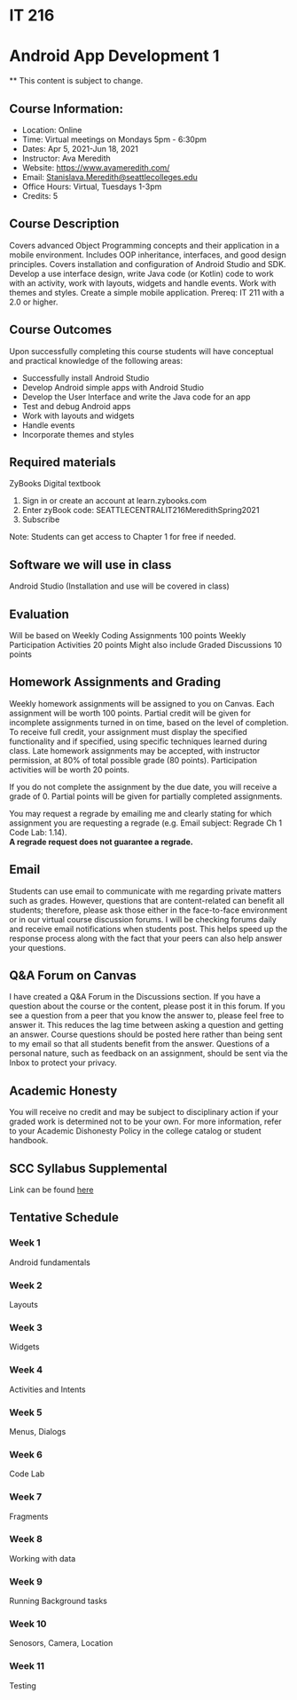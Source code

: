 # IT 216
# Android App Development 1

** This content is subject to change.

## Course Information: 
* Location: Online
* Time: Virtual meetings on Mondays 5pm - 6:30pm 
* Dates: Apr 5, 2021-Jun 18, 2021
* Instructor: Ava Meredith 
* Website: https://www.avameredith.com/
* Email: Stanislava.Meredith@seattlecolleges.edu
* Office Hours: Virtual, Tuesdays 1-3pm
* Credits: 5

## Course Description
Covers advanced Object Programming concepts and their application in a mobile environment. Includes OOP inheritance, interfaces, and good design principles. Covers installation and configuration of Android Studio and SDK. Develop a use interface design, write Java code (or Kotlin) code to work with an activity, work with layouts, widgets and handle events. Work with themes and styles. Create a simple mobile application. Prereq: IT 211 with a 2.0 or higher.


## Course Outcomes

Upon successfully completing this course students will have conceptual and practical knowledge of the following areas:

* Successfully install Android Studio 	
* Develop Android simple apps with Android Studio 
*	Develop the User Interface and write the Java code for an app
* Test and debug Android apps
* Work with layouts and widgets
* Handle events
* Incorporate themes and styles


## Required materials
ZyBooks Digital textbook 
1. Sign in or create an account at learn.zybooks.com
2. Enter zyBook code: SEATTLECENTRALIT216MeredithSpring2021
3. Subscribe

Note: Students can get access to Chapter 1 for free if needed.

## Software we will use in class 				

Android Studio (Installation and use will be covered in class)

## Evaluation
Will be based on 
Weekly Coding Assignments 100 points
Weekly Participation Activities 20 points
Might also include Graded Discussions 10 points


## Homework Assignments and Grading

Weekly homework assignments will be assigned to you on Canvas. Each assignment will be worth 100 points.
Partial credit will be given for incomplete assignments turned in on time, based on the level of completion. To receive full credit, your assignment must display the specified functionality and if specified, using specific techniques learned during class. Late homework assignments may be accepted, with instructor permission, at 80% of total possible grade (80 points).
Participation activities will be worth 20 points.

If you do not complete the assignment by the due date, you will receive a grade of 0. Partial points will be given for partially completed assignments.

You may request a regrade by emailing me and clearly stating for which assignment you are requesting a regrade (e.g. Email subject: Regrade Ch 1 Code Lab: 1.14).  
**A regrade request does not guarantee a regrade.**

## Email
Students can use email to communicate with me regarding private matters such as grades. However, questions that are content-related can benefit all students; therefore, please ask those either in the face-to-face environment or in our virtual course discussion forums. I will be checking forums daily and receive email notifications when students post. This helps speed up the response process along with the fact that your peers can also help answer your questions.

## Q&A Forum on Canvas
I have created a Q&A Forum in the Discussions section. 
If you have a question about the course or the content, please post it in this forum. If you see a question from a peer that you know the answer to, please feel free to answer it. This reduces the lag time between asking a question and getting an answer. Course questions should be posted here rather than being sent to my email so that all students benefit from the answer. Questions of a personal nature, such as feedback on an assignment, should be sent via the Inbox to protect your privacy.


## Academic Honesty
You will receive no credit and may be subject to disciplinary action if your graded work is determined not to be your own.  For more information, refer to your Academic Dishonesty Policy in the college catalog or student handbook.

## SCC Syllabus Supplemental 
Link can be found [here](https://docs.google.com/document/d/1yudWf-jUKFL10B16m9VKeFS6isA0B2uPjfYnrT5FjOU/edit)

## Tentative Schedule 

### Week 1
Android fundamentals

### Week 2
Layouts

### Week 3
Widgets

### Week 4
Activities and Intents

### Week 5
Menus, Dialogs

### Week 6
Code Lab

### Week 7
Fragments


### Week 8
Working with data


### Week 9
Running Background tasks


### Week 10
Senosors, Camera, Location

### Week 11
Testing

